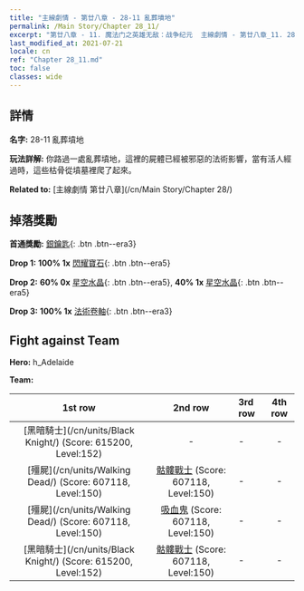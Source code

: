 ```yaml
---
title: "主線劇情 - 第廿八章 - 28-11 亂葬墳地"
permalink: /Main Story/Chapter 28_11/
excerpt: "第廿八章 - 11. 魔法门之英雄无敌：战争纪元  主線劇情 - 第廿八章_11. 28-11 亂葬墳地"
last_modified_at: 2021-07-21
locale: cn
ref: "Chapter 28_11.md"
toc: false
classes: wide
---
```


## 詳情

 **名字:** 28-11 亂葬墳地

 **玩法詳解:** 你路過一處亂葬墳地，這裡的屍體已經被邪惡的法術影響，當有活人經過時，這些枯骨從墳墓裡爬了起來。

 **Related to:** [主線劇情 第廿八章](/cn/Main Story/Chapter 28/)

## 掉落獎勵

 **首通獎勵:** [銀鑰匙](/cn/Items/con_693/){: .btn .btn--era3}

 **Drop 1:** **100% 1x** [閃耀寶石](/cn/Items/mat_100/){: .btn .btn--era5}

 **Drop 2:** **60% 0x** [星空水晶](/cn/Items/mat_94/){: .btn .btn--era5}, **40% 1x** [星空水晶](/cn/Items/mat_94/){: .btn .btn--era5}

 **Drop 3:** **100% 1x** [法術卷軸](/cn/Items/con_694/){: .btn .btn--era3}


## Fight against Team
 **Hero:** h_Adelaide

 **Team:**


  | 1st row | 2nd row | 3rd row | 4th row |
  |:----:|:----:|:----|:----:|
  | [黑暗騎士](/cn/units/Black Knight/) (Score: 615200, Level:152)  | - | - | - |
  | [殭屍](/cn/units/Walking Dead/) (Score: 607118, Level:150)  | [骷髏戰士](/cn/units/Skeleton/) (Score: 607118, Level:150)  | - | - |
  | [殭屍](/cn/units/Walking Dead/) (Score: 607118, Level:150)  | [吸血鬼](/cn/units/Vampire/) (Score: 607118, Level:150)  | - | - |
  | [黑暗騎士](/cn/units/Black Knight/) (Score: 615200, Level:152)  | [骷髏戰士](/cn/units/Skeleton/) (Score: 607118, Level:150)  | - | - |


